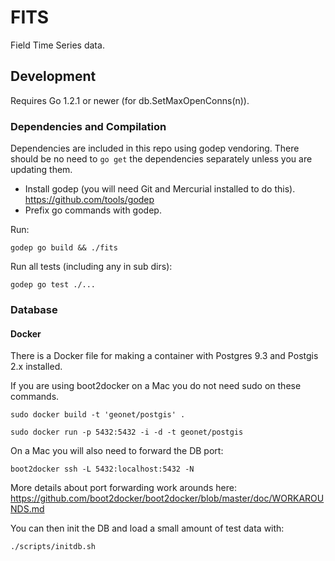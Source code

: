# FITS

Field Time Series data.

## Development 

Requires Go 1.2.1 or newer (for db.SetMaxOpenConns(n)).

### Dependencies and Compilation

Dependencies are included in this repo using godep vendoring.  There should be no need to `go get` the dependencies 
separately unless you are updating them.

* Install godep (you will need Git and Mercurial installed to do this). https://github.com/tools/godep
* Prefix go commands with godep.

Run:

```godep go build && ./fits```

Run all tests (including any in sub dirs):

```godep go test ./...```

### Database

#### Docker

There is a Docker file for making a container with Postgres 9.3 and Postgis 2.x installed.

If you are using boot2docker on a Mac you do not need sudo on these commands.

```
sudo docker build -t 'geonet/postgis' .
```

```
sudo docker run -p 5432:5432 -i -d -t geonet/postgis

```

On a Mac you will also need to forward the DB port:

```
boot2docker ssh -L 5432:localhost:5432 -N
```

More details about port forwarding work arounds here: https://github.com/boot2docker/boot2docker/blob/master/doc/WORKAROUNDS.md

You can then init the DB and load a small amount of test data with:

```
./scripts/initdb.sh
```
